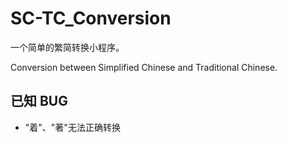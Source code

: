 # SC-TC_Conversion
一个简单的繁简转换小程序。

Conversion between Simplified Chinese and Traditional Chinese.

## 已知 BUG
* "着"、"著"无法正确转换